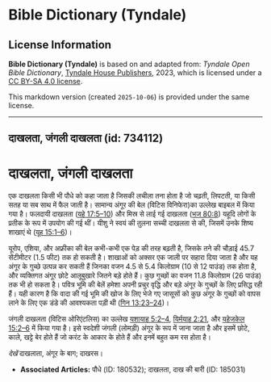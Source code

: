 # Bible Dictionary (Tyndale)

## License Information

**Bible Dictionary (Tyndale)** is based on and adapted from: _Tyndale Open Bible Dictionary_, [Tyndale House Publishers](https://tyndaleopenresources.com/), 2023, which is licensed under a [CC BY-SA 4.0 license](https://creativecommons.org/licenses/by-sa/4.0/legalcode.en).

This markdown version (created `2025-10-06`) is provided under the same license.



--------------------------------

## दाखलता, जंगली दाखलता (id: 734112)

दाखलता, जंगली दाखलता
====================

एक दाखलता किसी भी पौधे को कहा जाता है जिसकी लचीला तना होता है जो चढ़ती, लिपटती, या किसी सतह या सब साथ में फैल जाती है। सामान्य अंगूर की बेल (विटिस विनिफेरा)का उल्लेख बाइबल में किया गया है। फलदायी दाखलता ([यहे 17:5–10](https://ref.ly/Ezek17:5-Ezek17:10)) और मिस्र से लाई गई दाखलता ([भज 80:8](https://ref.ly/Ps80:8)) यहूदि लोगों के प्रतीक के रूप में उपयोग की गई थीं। यीशु ने स्वयं की तुलना सच्ची दाखलता से की, जिसमें उनके शिष्य शाखाएं थे ([यूह 15:1–6](https://ref.ly/John15:1-John15:6))।

यूरोप, एशिया, और अफ्रीका की बेल कभी\-कभी एक पेड़ की तरह बढ़ती है, जिसके तने की चौड़ाई 45\.7 सेंटीमीटर (1\.5 फीट) तक हो सकती है। शाखाओं को अक्सर एक जाली पर सहारा दिया जाता है और यह अंगूर के गुच्छे उत्पन्न कर सकती हैं जिनका वजन 4\.5 से 5\.4 किलोग्राम (10 से 12 पाउंड) तक होता है, और व्यक्तिगत अंगूर छोटे आलूबुखारे जितने बड़े होते हैं। कुछ गुच्छों का वजन 11\.8 किलोग्राम (26 पाउंड) तक भी हो सकता है। पवित्र भूमि की बेलें हमेशा अपनी प्रचुर वृद्धि और बड़े अंगूर के गुच्छों के लिए प्रसिद्ध रही हैं। यही कारण है कि वादा की गई भूमि की खोज के लिए भेजे गए जासूसों को कुछ अंगूर के गुच्छों को वापस लाने के लिए एक डंडे की आवश्यकता पड़ी थी ([गिन 13:23–24](https://ref.ly/Num13:23-Num13:24))।

जंगली दाखलता (विटिस ओरिएंटलिस) का उल्लेख [यशायाह 5:2–4](https://ref.ly/Isa5:2-Isa5:4), [यिर्मयाह 2:21](https://ref.ly/Jer2:21), और [यहेजकेल 15:2–6](https://ref.ly/Ezek15:2-Ezek15:6) में किया गया है। इसे स्वदेशी जंगली (लोमड़ी) अंगूर के रूप में जाना जाता है और इसमें छोटे, काले, खट्टे बेर होते हैं जो करंट के आकार के होते हैं और इनमें बहुत कम रस होता है।

*देखें* दाखलाता, अंगूर के बाग; दाखरस। 

* **Associated Articles:** पौधे (ID: 180532); दाखलता, दाख की बारी  (ID: 185031)

